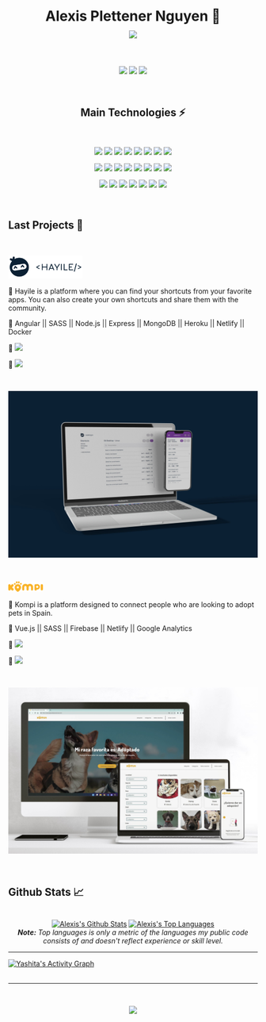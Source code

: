 <h1 align="center">
  Alexis Plettener Nguyen 👋
  <br/>
  <a href="#"><img align="center" src="https://readme-typing-svg.herokuapp.com?
font=Bitter&color=a110e3&background=01010100&center=true&vCenter=true&lines=Software+Engineer;
Full-Stack+Developer;Cloud+Administrator" 
style="max-width: 100%;"></a>
</h1>

<br/>

<p align="center">
  <a href="mailto:alexisplettener@gmail.com" target="_blank"><img src="https://img.shields.io/badge/-Gmail-0D1117?style=for-the-badge&logo=gmail"></a>
  <a href="https://www.linkedin.com/in/alexis-plettener-nguyen/" target="_blank"><img src="https://img.shields.io/badge/-LinkedIn-0D1117?style=for-the-badge&logo=linkedin"></a>
  <a href="https://twitter.com/alexxispn" target="_blank"><img src="https://img.shields.io/badge/Twitter-0D1117?style=for-the-badge&logo=twitter"></a>
</p>


<br/>

<h2 align="center">Main Technologies ⚡</h2>
<br/>

<p align="center">
  <a href="#"><img src="https://img.shields.io/badge/-Python-000?style=for-the-badge&logo=python"></a> 
  <a href="#"><img src="https://img.shields.io/badge/-Node.js-000?style=for-the-badge&logo=Node.js"></a>
  <a href="#"><img src="https://img.shields.io/badge/-Express-000?style=for-the-badge&logo=Express"></a>
  <a href="#"><img src="https://img.shields.io/badge/-NestJS-000?style=for-the-badge&logo=NestJS"></a>
  <a href="#"><img src="https://img.shields.io/badge/-MongoDB-000?style=for-the-badge&logo=MongoDB"></a>
  <a href="#"><img src="https://img.shields.io/badge/-Firebase-000?style=for-the-badge&logo=Firebase"></a>
  <a href="#"><img src="https://img.shields.io/badge/-Jest-000?style=for-the-badge&logo=Jest"></a>
  <a href="#"><img src="https://img.shields.io/badge/-Testing%20Library-000?
style=for-the-badge&logo=Testing%20Library"></a>

</p>
<p align="center">
  <a href="#"><img src="https://img.shields.io/badge/-Vue.js-000?style=for-the-badge&logo=vue.js"></a>
  <a href="#"><img src="https://img.shields.io/badge/-React-000?style=for-the-badge&logo=React"></a>
  <a href="#"><img src="https://img.shields.io/badge/-TypeScript-000?style=for-the-badge&logo=TypeScript"></a>
  <a href="#"><img src="https://img.shields.io/badge/-JavaScript-000?style=for-the-badge&logo=javascript"></a>
  <a href="#"><img src="https://img.shields.io/badge/-SASS-000?style=for-the-badge&logo=Sass"></a>
  <a href="#"><img src="https://img.shields.io/badge/-CSS3-000?style=for-the-badge&logo=css3"></a>
  <a href="#"><img src="https://img.shields.io/badge/-HTML5-000?style=for-the-badge&logo=html5"></a>
  <a href="#"><img src="https://img.shields.io/badge/-Cypress-000?style=for-the-badge&logo=Cypress"></a>

</p>
<p align="center">
  <a href="#"><img src="https://img.shields.io/badge/-Linux-000?style=for-the-badge&logo=linux&"></a>
  <a href="#"><img src="https://img.shields.io/badge/-Bash-000?style=for-the-badge&logo=GNU%20Bash"></a>
  <a href="#"><img src="https://img.shields.io/badge/-Git-000?style=for-the-badge&logo=git"></a>
  <a href="#"><img src="https://img.shields.io/badge/-Docker-000?style=for-the-badge&logo=Docker"></a>
  <a href="#"><img src="https://img.shields.io/badge/-Ansible-000?style=for-the-badge&logo=Ansible"></a>
  <a href="#"><img src="https://img.shields.io/badge/Microsoft%20Azure-000?style=for-the-badge&logo=microsoft-azure"></a>
  <a href="#"><img src="https://img.shields.io/badge/-GitHub%20Actions-000?style=for-the-badge&logo=GitHub%20Actions"></a>

</p>

<br/>

<h2>Last Projects 👾</h2>

<br />

<p><a href="https://hayile.netlify.app/" target="_blank"><img src="src/assets/hayile-dark.svg" width="150px"></a></p>

🔸 Hayile is a platform where you can find your shortcuts from your favorite apps. You can also create your own shortcuts and share them with the community.

🔸 Angular || SASS || Node.js || Express || MongoDB || Heroku || Netlify || Docker

🔸 <a href="https://github.com/HayileShortcuts/hayile" target="_blank"><img src="https://img.shields.io/badge/-GitHub%20Frontend-0D1117?style=for-the-badge&logo=GitHub"></a>

🔸 <a href="https://github.com/HayileShortcuts/hayile-api" target="_blank"><img src="https://img.shields.io/badge/-GitHub%20Backend-0D1117?style=for-the-badge&logo=GitHub"></a>

<br />

<p>
  <a href="https://hayile.netlify.app/" target="_blank"><img src="src/assets/hayile-web.jpg"></a>
</p>

<br />

<p><a href="https://www.adoptaunkompi.com" target="_blank"><img src="src/assets/version_primario_logo.svg" width="70px"></a></p>


🔸 Kompi is a platform designed to connect people who are looking to adopt pets in Spain.

🔸 Vue.js || SASS || Firebase || Netlify || Google Analytics

🔸 <a href="https://github.com/buscokompi/web_kompi" target="_blank"><img src="https://img.shields.io/badge/-GitHub%20Repo-0D1117?style=for-the-badge&logo=GitHub"></a>

🔸 <a href="https://github.com/buscokompi/landing_kompi" target="_blank"><img src="https://img.shields.io/badge/-GitHub%20Landing-0D1117?style=for-the-badge&logo=GitHub"></a>

<br />

<p>
  <a href="https://www.adoptaunkompi.com" target="_blank"><img src="src/assets/Web_kompi.jpg"></a>
</p>

<br/>

<h2>Github Stats 📈</h2>

<br/>

<div>

  <div align="center">
    <a href="#"><img alt="Alexis's Github Stats" src="https://github-readme-stats-i270cdk5i-florianbussmann.vercel.app/api?username=alexxispn&show_icons=true&include_all_commits=true&count_private=true&theme=react&hide_border=true&bg_color=0D1117&title_color=a110e3&icon_color=a110e3" height="200"/></a>
    <a href="#"><img alt="Alexis's Top Languages" src="https://github-readme-stats-i270cdk5i-florianbussmann.vercel.app/api/top-langs/?username=alexxispn&custom_title=Most%20Used%20Languages&layout=compact&theme=react&hide_border=true&bg_color=0D1117&title_color=a110e3&icon_color=a110e3&include_forks=true" height="239"/></a>
    <br/>
    <i><b>Note:</b> Top languages is only a metric of the languages my public code consists of and doesn't reflect experience or skill level. </i>
  </div>

  <hr/>

  <div>
    <a href="#"><img alt="Yashita's Activity Graph" src="https://activity-graph.herokuapp.com/graph?username=alexxispn&custom_title=Alexis%20Plettener%20Nguyen's%20Contribution%20Graph&bg_color=0D1117&color=a110e3&line=FFFFFF&point=a110e3&hide_border=true" /></a>
  </div>
</div>

<br/>

<hr/>

<br/>

<p align="center">
  <a href="#"><img src="https://readme-typing-svg.herokuapp.com?font=Bitter&duration=3000&color=a110e3&background=01010100&center=true&vCenter=true&lines=Thank+you!"></a>
</p>
